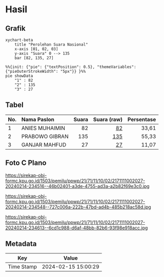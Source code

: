 # Hasil

## Grafik

```mermaid
xychart-beta
    title "Perolehan Suara Nasional"
    x-axis [01, 02, 03]
    y-axis "Suara" 0 --> 135
    bar [82, 135, 27]
```

```mermaid
%%{init: {"pie": {"textPosition": 0.5}, "themeVariables": {"pieOuterStrokeWidth": "5px"}} }%%
pie showData
    "1" : 82
    "2" : 135
    "3" : 27
```

## Tabel

| No. | Nama Paslon    | Suara | Suara (raw) | Persentase |
|:--- |:-------------- | -----:| -----------:| ----------:|
| 1   | ANIES MUHAIMIN | 82    | [82][p-1]   | 33,61      |
| 2   | PRABOWO GIBRAN | 135   | [135][p-2]  | 55,33      |
| 3   | GANJAR MAHFUD  | 27    | [27][p-3]   | 11,07      |


[p-1]: https://github.com/gigit-pemilu/pemilu-2024/blob/main/pilpres/hitung-suara/sub/21-kepulauan-riau/sub/71-kota-batam/sub/11-sagulung/sub/1002-sungai-binti/sub/027-tps/sub/paslon-1.txt
[p-2]: https://github.com/gigit-pemilu/pemilu-2024/blob/main/pilpres/hitung-suara/sub/21-kepulauan-riau/sub/71-kota-batam/sub/11-sagulung/sub/1002-sungai-binti/sub/027-tps/sub/paslon-2.txt
[p-3]: https://github.com/gigit-pemilu/pemilu-2024/blob/main/pilpres/hitung-suara/sub/21-kepulauan-riau/sub/71-kota-batam/sub/11-sagulung/sub/1002-sungai-binti/sub/027-tps/sub/paslon-3.txt

## Foto C Plano

https://sirekap-obj-formc.kpu.go.id/1503/pemilu/ppwp/21/71/11/10/02/2171111002027-20240214-234516--46b02401-a3de-4755-ad3a-a2b82f69e3c0.jpg

https://sirekap-obj-formc.kpu.go.id/1503/pemilu/ppwp/21/71/11/10/02/2171111002027-20240214-234548--727c006a-222b-47bd-ad4b-485b218ac58d.jpg

https://sirekap-obj-formc.kpu.go.id/1503/pemilu/ppwp/21/71/11/10/02/2171111002027-20240214-234613--6cd1c988-d6af-48bb-82b6-93f98e918acc.jpg


## Metadata

| Key        | Value               |
| ---------- | ------------------- |
| Time Stamp | 2024-02-15 15:00:29 |



